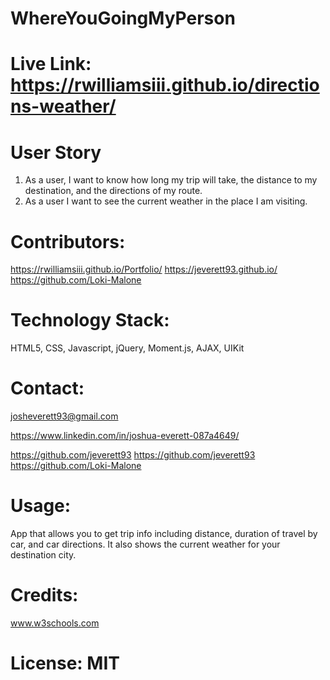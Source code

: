 # WhereYouGoingMyPerson

# Live Link: https://rwilliamsiii.github.io/directions-weather/

# User Story 
1. As a user, I want to know how long my trip will take, the distance to my destination, and the directions of my route.   
2. As a user I want to see the current weather in the place I am visiting.

# Contributors: 
https://rwilliamsiii.github.io/Portfolio/
https://jeverett93.github.io/
https://github.com/Loki-Malone

# Technology Stack: 
HTML5, CSS, Javascript, jQuery, Moment.js, AJAX, UIKit

# Contact: 
josheverett93@gmail.com 

https://www.linkedin.com/in/joshua-everett-087a4649/ 

https://github.com/jeverett93
https://github.com/jeverett93
https://github.com/Loki-Malone

# Usage: 
App that allows you to get trip info including distance, duration of travel by car, and car directions. It also shows the current weather for your destination city. 

# Credits: 
www.w3schools.com

# License: MIT